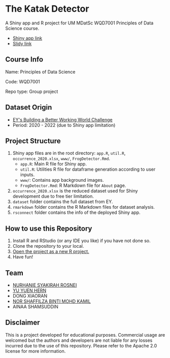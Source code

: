# The Katak Detector
A Shiny app and R project for UM MDatSc WQD7001 Principles of Data Science course.

- [Shiny app link](https://yuenherny.shinyapps.io/thekatakdetector/)
- [Slidy link](https://rpubs.com/Kirah/frogdetector)

## Course Info
Name: Principles of Data Science

Code: WQD7001

Repo type: Group project

## Dataset Origin
- [EY's Building a Better Working World Challenge](https://challenge.ey.com/challenges/level-1-local-frog-discovery-tool-SXnArnHsm/data-description)
- Period: 2020 - 2022 (due to Shiny app limitation)

## Project Structure
1. Shiny app files are in the root directory: `app.R`, `util.R`, `occurrence_2020.xlsx`, `www/`, `FrogDetector.Rmd`.
   - `app.R`: Main R file for Shiny app.
   - `util.R`: Utilities R file for dataframe generation according to user inputs.
   - `www/`: Contains app background images.
   - `FrogDetector.Rmd`: R Markdown file for `About` page.
3. `occurrence_2020.xlsx` is the reduced dataset used for Shiny development due to free tier limitation.
4. `dataset` folder contains the full dataset from EY.
5. `rmarkdown` folder contains the R Markdown files for dataset analysis.
6. `rsconnect` folder contains the info of the deployed Shiny app.

## How to use this Repository
1. Install R and RStudio (or any IDE you like) if you have not done so.
2. Clone the repository to your local.
3. [Open the project as a new R project.](https://support.rstudio.com/hc/en-us/articles/200526207-Using-RStudio-Projects)
4. Have fun!

## Team
- [NURHANIE SYAKIRAH ROSNEI](https://github.com/Jennieus)
- [YU YUEN HERN](https://github.com/yuenherny)
- DONG XIAORAN
- [NOR SHAFFILZA BINTI MOHD KAMIL](https://github.com/Shaffilza) 
- AINAA SHAMSUDDIN

## Disclaimer
This is a project developed for educational purposes. 
Commercial usage are welcomed but the authors and developers are not liable for any losses incurred due to the use of this repository.
Please refer to the Apache 2.0 license for more information.

